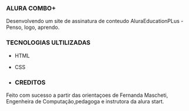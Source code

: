 ### ALURA COMBO+
Desenvolvendo um site de assinatura de conteudo AluraEducationPLus - Penso, logo, aprendo.

### TECNOLOGIAS ULTILIZADAS 
- HTML
- CSS

- ### CREDITOS
 Feito com sucesso a partir das orientaçoes de Fernanda Mascheti, Engenheira de Computação,pedagoga e instrutora da alura start.
